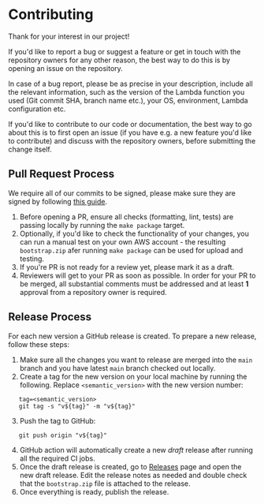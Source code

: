 # Contributing

Thank for your interest in our project!

If you'd like to report a bug or suggest a feature or get in touch with the repository owners for any other reason, the best way to do this is by opening an issue on the repository.

In case of a bug report, please be as precise in your description, include all the relevant information, such as the version of the Lambda function you used (Git commit SHA, branch name etc.), your OS, environment, Lambda configuration etc. 

If you'd like to contribute to our code or documentation, the best way to go about this is to first open an issue (if you have e.g. a new feature you'd like to contribute) and discuss with the repository owners, before submitting the change itself.

## Pull Request Process

We require all of our commits to be signed, please make sure they are signed by following [this guide](https://docs.github.com/en/authentication/managing-commit-signature-verification/signing-commits).

1. Before opening a PR, ensure all checks (formatting, lint, tests) are passing locally by running the `make package` target.
2. Optionally, if you'd like to check the functionality of your changes, you can run a manual test on your own AWS account - the resulting `bootstrap.zip` afer running `make package` can be used for upload and testing.
3. If you're PR is not ready for a review yet, please mark it as a draft.
4. Reviewers will get to your PR as soon as possible. In order for your PR to be merged, all substantial comments must be addressed and at least **1** approval from a repository owner is required.

## Release Process

For each new version a GitHub release is created. To prepare a new release, follow these steps:

1. Make sure all the changes you want to release are merged into the `main` branch and you have latest `main` branch checked out locally.
2. Create a tag for the new version on your local machine by running the following. Replace `<semantic_version>` with the new version number:
```
   tag=<semantic_version>
   git tag -s "v${tag}" -m "v${tag}"
```
3. Push the tag to GitHub:
```
   git push origin "v${tag}"
```
4. GitHub action will automatically create a new _draft_ release after running all the required CI jobs.
5. Once the draft release is created, go to [Releases](https://github.com/coralogix/cloudwatch-metric-streams-lambda-transformation/releases) page and open the new draft release. Edit the release notes as needed and double check that the `bootstrap.zip` file is attached to the release.
6. Once everything is ready, publish the release.